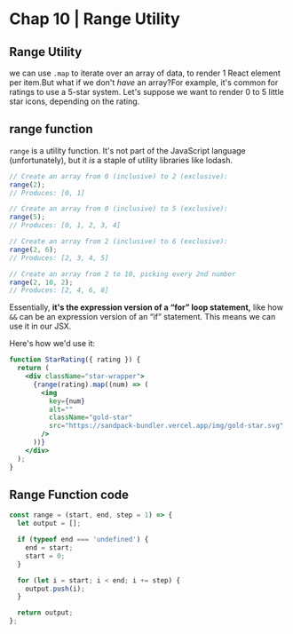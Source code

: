 # Chap 10 | Range Utility

## Range Utility

we can use `.map` to iterate over an array of data, to render 1 React element per item.But what if we don't *have* an array?For example, it's common for ratings to use a 5-star system. Let's suppose we want to render 0 to 5 little star icons, depending on the rating.

## range function

`range` is a utility function. It's not part of the JavaScript language (unfortunately), but it *is* a staple of utility libraries like lodash.

```js
// Create an array from 0 (inclusive) to 2 (exclusive):
range(2);
// Produces: [0, 1]

// Create an array from 0 (inclusive) to 5 (exclusive):
range(5);
// Produces: [0, 1, 2, 3, 4]

// Create an array from 2 (inclusive) to 6 (exclusive):
range(2, 6);
// Produces: [2, 3, 4, 5]

// Create an array from 2 to 10, picking every 2nd number
range(2, 10, 2);
// Produces: [2, 4, 6, 8]
```

Essentially, **it's the expression version of a “for” loop statement,** like how `&&` can be an expression version of an “if” statement. This means we can use it in our JSX.

Here's how we'd use it:

```jsx
function StarRating({ rating }) {
  return (
    <div className="star-wrapper">
      {range(rating).map((num) => (
        <img
          key={num}
          alt=""
          className="gold-star"
          src="https://sandpack-bundler.vercel.app/img/gold-star.svg"
        />
      ))}
    </div>
  );
}
```

## Range Function code

```js
const range = (start, end, step = 1) => {
  let output = [];

  if (typeof end === 'undefined') {
    end = start;
    start = 0;
  }

  for (let i = start; i < end; i += step) {
    output.push(i);
  }

  return output;
};
```
